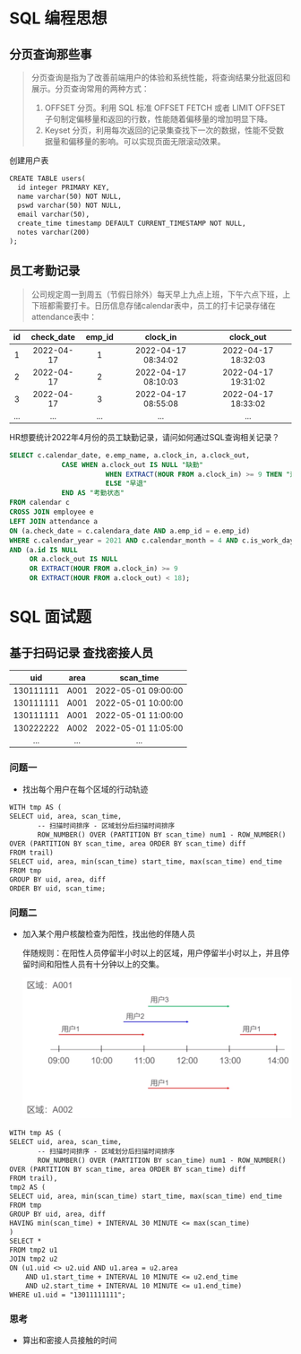 # SQL 编程思想

## 分页查询那些事

> 分页查询是指为了改善前端用户的体验和系统性能，将查询结果分批返回和展示。分页查询常用的两种方式：
>
> 1. OFFSET 分页。利用 SQL 标准 OFFSET FETCH 或者 LIMIT OFFSET 子句制定偏移量和返回的行数，性能随着偏移量的增加明显下降。
> 2. Keyset 分页，利用每次返回的记录集查找下一次的数据，性能不受数据量和偏移量的影响。可以实现页面无限滚动效果。

创建用户表

~~~mysql
CREATE TABLE users(
  id integer PRIMARY KEY,
  name varchar(50) NOT NULL,
  pswd varchar(50) NOT NULL,
  email varchar(50),
  create_time timestamp DEFAULT CURRENT_TIMESTAMP NOT NULL,
  notes varchar(200)
);
~~~




## 员工考勤记录
> 公司规定周一到周五（节假日除外）每天早上九点上班，下午六点下班，上下班都需要打卡。日历信息存储calendar表中，员工的打卡记录存储在attendance表中：

|  id  | check_date | emp_id |      clock_in       |      clock_out      |
| :--: | :--------: | :----: | :-----------------: | :-----------------: |
|  1   | 2022-04-17 |   1    | 2022-04-17 08:34:02 | 2022-04-17 18:32:03 |
|  2   | 2022-04-17 |   2    | 2022-04-17 08:10:03 | 2022-04-17 19:31:02 |
|  3   | 2022-04-17 |   3    | 2022-04-17 08:55:08 | 2022-04-17 18:33:02 |
| ...  |    ...     |  ...   |         ...         |         ...         |

HR想要统计2022年4月份的员工缺勤记录，请问如何通过SQL查询相关记录？

~~~sql
SELECT c.calendar_date, e.emp_name, a.clock_in, a.clock_out,
			 CASE WHEN a.clock_out IS NULL "缺勤"
			 			WHEN EXTRACT(HOUR FROM a.clock_in) >= 9 THEN "迟到"
			 			ELSE "早退"
			 END AS "考勤状态"
FROM calendar c
CROSS JOIN employee e
LEFT JOIN attendance a
ON (a.check_date = c.calendara_date AND a.emp_id = e.emp_id)
WHERE c.calendar_year = 2021 AND c.calendar_month = 4 AND c.is_work_day = 'Y'
AND (a.id IS NULL
     OR a.clock_out IS NULL
     OR EXTRACT(HOUR FROM a.clock_in) >= 9
     OR EXTRACT(HOUR FROM a.clock_out) < 18);
~~~

# SQL 面试题

## 基于扫码记录 查找密接人员

|    uid    | area |      scan_time      |
| :-------: | :--: | :-----------------: |
| 130111111 | A001 | 2022-05-01 09:00:00 |
| 130111111 | A001 | 2022-05-01 10:00:00 |
| 130111111 | A001 | 2022-05-01 11:00:00 |
| 130222222 | A002 | 2022-05-01 11:05:00 |
|    ...    | ...  |         ...         |

### 问题一

- 找出每个用户在每个区域的行动轨迹

~~~mysql
WITH tmp AS (
SELECT uid, area, scan_time,
	   -- 扫描时间排序 - 区域划分后扫描时间排序
	   ROW_NUMBER() OVER (PARTITION BY scan_time) num1 - ROW_NUMBER() OVER (PARTITION BY scan_time, area ORDER BY scan_time) diff
FROM trail)
SELECT uid, area, min(scan_time) start_time, max(scan_time) end_time
FROM tmp 
GROUP BY uid, area, diff
ORDER BY uid, scan_time;
~~~

### 问题二

- 加入某个用户核酸检查为阳性，找出他的伴随人员

  伴随规则：在阳性人员停留半小时以上的区域，用户停留半小时以上，并且停留时间和阳性人员有十分钟以上的交集。

  ![SQL编程思想-面难题-查找密接1](../.vuepress/public/images/SQL编程思想-面难题-查找密接1.png)

~~~mysql
WITH tmp AS (
SELECT uid, area, scan_time,
	   -- 扫描时间排序 - 区域划分后扫描时间排序
	   ROW_NUMBER() OVER (PARTITION BY scan_time) num1 - ROW_NUMBER() OVER (PARTITION BY scan_time, area ORDER BY scan_time) diff
FROM trail),
tmp2 AS (
SELECT uid, area, min(scan_time) start_time, max(scan_time) end_time
FROM tmp 
GROUP BY uid, area, diff
HAVING min(scan_time) + INTERVAL 30 MINUTE <= max(scan_time)
)
SELECT *
FROM tmp2 u1
JOIN tmp2 u2
ON (u1.uid <> u2.uid AND u1.area = u2.area
	AND u1.start_time + INTERVAL 10 MINUTE <= u2.end_time
	AND u2.start_time + INTERVAL 10 MINUTE <= u1.end_time)
WHERE u1.uid = "13011111111";
~~~

### 思考

- 算出和密接人员接触的时间
